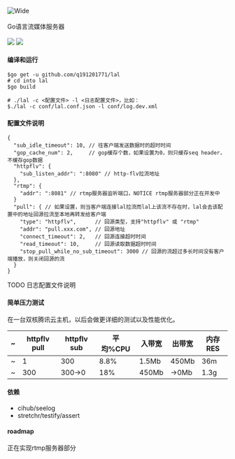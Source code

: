 <p>
<img alt="Wide" src="https://pengrl.com/images/other/lallogo.png">
<br><br>
Go语言流媒体服务器
<br><br>
<a title="TravisCI" target="_blank" href="https://www.travis-ci.org/q191201771/lal"><img src="https://www.travis-ci.org/q191201771/lal.svg?branch=master"></a>
<a title="codecov" target="_blank" href="https://codecov.io/gh/q191201771/lal"><img src="https://codecov.io/gh/q191201771/lal/branch/master/graph/badge.svg"></a>
</p>

#### 编译和运行

```
$go get -u github.com/q191201771/lal
# cd into lal
$go build

# ./lal -c <配置文件> -l <日志配置文件>，比如：
$./lal -c conf/lal.conf.json -l conf/log.dev.xml
```

#### 配置文件说明

```
{
  "sub_idle_timeout": 10, // 往客户端发送数据时的超时时间
  "gop_cache_num": 2,     // gop缓存个数，如果设置为0，则只缓存seq header，不缓存gop数据
  "httpflv": {
    "sub_listen_addr": ":8080" // http-flv拉流地址
  },
  "rtmp": {
    "addr": ":8081" // rtmp服务器监听端口，NOTICE rtmp服务器部分正在开发中
  }
  "pull": { // 如果设置，则当客户端连接lal拉流而lal上该流不存在时，lal会去该配置中的地址回源拉流至本地再转发给客户端
    "type": "httpflv",      // 回源类型，支持"httpflv" 或 "rtmp"
    "addr": "pull.xxx.com", // 回源地址
    "connect_timeout": 2,   // 回源连接超时时间
    "read_timeout": 10,     // 回源读取数据超时时间
    "stop_pull_while_no_sub_timeout": 3000 // 回源的流超过多长时间没有客户端播放，则关闭回源的流
  }
}
```

TODO 日志配置文件说明

#### 简单压力测试

在一台双核腾讯云主机，以后会做更详细的测试以及性能优化。

| ~ | httpflv pull | httpflv sub | 平均%CPU | 入带宽 | 出带宽 | 内存RES |
| - | - | - | - | - | - | - |
| ~ | 1 | 300 | 8.8% | 1.5Mb | 450Mb | 36m |
| ~ | 300 | 300->0 | 18% | 450Mb | ->0Mb | 1.3g |

#### 依赖

* cihub/seelog
* stretchr/testify/assert

#### roadmap

正在实现rtmp服务器部分
